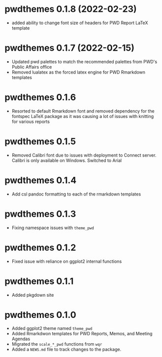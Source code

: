 # pwdthemes 0.1.8 (2022-02-23)

* added ability to change font size of headers for PWD Report LaTeX template

# pwdthemes 0.1.7 (2022-02-15)

* Updated pwd palettes to match the recommended palettes from PWD's Public Affairs office
* Removed lualatex as the forced latex engine for PWD Rmarkdown templates


# pwdthemes 0.1.6

* Resorted to default Rmarkdown font and removed dependency for the fontspec LaTeX package as it was causing a lot of issues with knitting for various reports

# pwdthemes 0.1.5

* Removed Calibri font due to issues with deployment to Connect server. Calibri is only available on Windows. Switched to Arial

# pwdthemes 0.1.4

* Add csl pandoc formatting to each of the rmarkdown templates

# pwdthemes 0.1.3

* Fixing namespace issues with `theme_pwd`

# pwdthemes 0.1.2

* Fixed issue with reliance on ggplot2 internal functions

# pwdthemes 0.1.1 

* Added pkgdown site

# pwdthemes 0.1.0

* Added ggplot2 theme named `theme_pwd`
* Added Rmarkdwon templates for PWD Reports, Memos, and Meeting Agendas
* Migrated the `scale_*_pwd` functions from `wqr`
* Added a `NEWS.md` file to track changes to the package.
